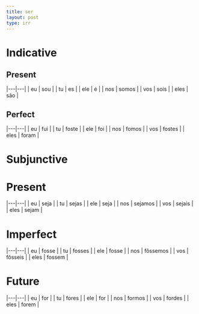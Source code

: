 ```yaml
--- 
title: ser
layout: post
type: irr 
---
```


# Indicative

## Present

|---|---|
| eu | sou |
| tu | es |
| ele | é |
| nos | somos |
| vos | sois |
| eles | são |

## Perfect

|---|---|
| eu | fui |
| tu | foste |
| ele | foi |
| nos | fomos |
| vos | fostes  |
| eles | foram |


# Subjunctive

# Present

|---|---|
| eu | seja |
| tu | sejas |
| ele | seja |
| nos | sejamos |
| vos | sejais |
| eles | sejam |

# Imperfect

|---|---|
| eu | fosse |
| tu | fosses |
| ele | fosse |
| nos | fôssemos |
| vos | fôsseis |
| eles | fossem |

# Future

|---|---|
| eu | for |
| tu | fores |
| ele | for |
| nos | formos |
| vos | fordes |
| eles | forem |




